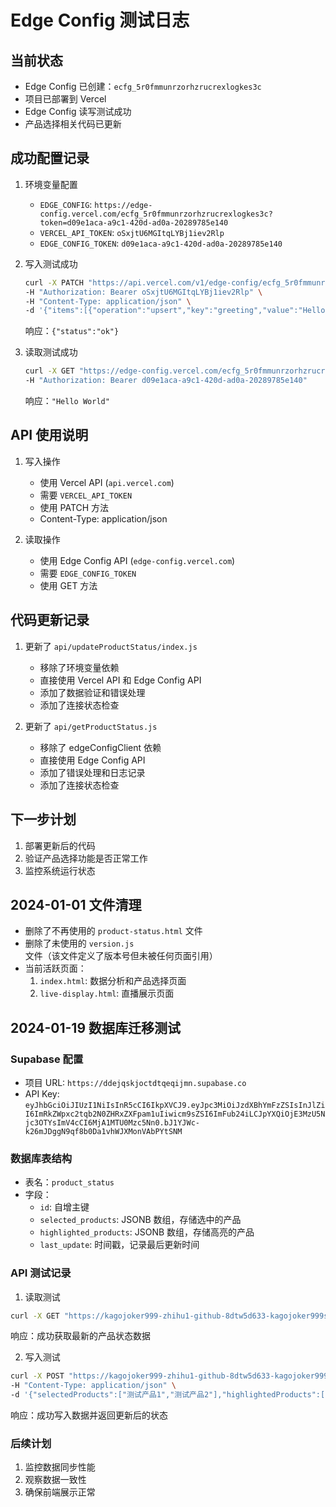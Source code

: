 # Edge Config 测试日志

## 当前状态
- Edge Config 已创建：`ecfg_5r0fmmunrzorhzrucrexlogkes3c`
- 项目已部署到 Vercel
- Edge Config 读写测试成功
- 产品选择相关代码已更新

## 成功配置记录
1. 环境变量配置
   - `EDGE_CONFIG`: `https://edge-config.vercel.com/ecfg_5r0fmmunrzorhzrucrexlogkes3c?token=d09e1aca-a9c1-420d-ad0a-20289785e140`
   - `VERCEL_API_TOKEN`: `oSxjtU6MGItqLYBj1iev2Rlp`
   - `EDGE_CONFIG_TOKEN`: `d09e1aca-a9c1-420d-ad0a-20289785e140`

2. 写入测试成功
   ```bash
   curl -X PATCH "https://api.vercel.com/v1/edge-config/ecfg_5r0fmmunrzorhzrucrexlogkes3c/items" \
   -H "Authorization: Bearer oSxjtU6MGItqLYBj1iev2Rlp" \
   -H "Content-Type: application/json" \
   -d '{"items":[{"operation":"upsert","key":"greeting","value":"Hello World"}]}'
   ```
   响应：`{"status":"ok"}`

3. 读取测试成功
   ```bash
   curl -X GET "https://edge-config.vercel.com/ecfg_5r0fmmunrzorhzrucrexlogkes3c/item/greeting" \
   -H "Authorization: Bearer d09e1aca-a9c1-420d-ad0a-20289785e140"
   ```
   响应：`"Hello World"`

## API 使用说明
1. 写入操作
   - 使用 Vercel API (`api.vercel.com`)
   - 需要 `VERCEL_API_TOKEN`
   - 使用 PATCH 方法
   - Content-Type: application/json

2. 读取操作
   - 使用 Edge Config API (`edge-config.vercel.com`)
   - 需要 `EDGE_CONFIG_TOKEN`
   - 使用 GET 方法

## 代码更新记录
1. 更新了 `api/updateProductStatus/index.js`
   - 移除了环境变量依赖
   - 直接使用 Vercel API 和 Edge Config API
   - 添加了数据验证和错误处理
   - 添加了连接状态检查

2. 更新了 `api/getProductStatus.js`
   - 移除了 edgeConfigClient 依赖
   - 直接使用 Edge Config API
   - 添加了错误处理和日志记录
   - 添加了连接状态检查

## 下一步计划
1. 部署更新后的代码
2. 验证产品选择功能是否正常工作
3. 监控系统运行状态 

## 2024-01-01 文件清理
- 删除了不再使用的 `product-status.html` 文件
- 删除了未使用的 `version.js` 文件（该文件定义了版本号但未被任何页面引用）
- 当前活跃页面：
  1. `index.html`: 数据分析和产品选择页面
  2. `live-display.html`: 直播展示页面 

## 2024-01-19 数据库迁移测试

### Supabase 配置
- 项目 URL: `https://ddejqskjoctdtqeqijmn.supabase.co`
- API Key: `eyJhbGciOiJIUzI1NiIsInR5cCI6IkpXVCJ9.eyJpc3MiOiJzdXBhYmFzZSIsInJlZiI6ImRkZWpxc2tqb2N0ZHRxZXFpam1uIiwicm9sZSI6ImFub24iLCJpYXQiOjE3MzU5Njc3OTYsImV4cCI6MjA1MTU0Mzc5Nn0.bJ1YJWc-k26mJDggN9qf8b0Da1vhWJXMonVAbPYtSNM`

### 数据库表结构
- 表名：`product_status`
- 字段：
  - `id`: 自增主键
  - `selected_products`: JSONB 数组，存储选中的产品
  - `highlighted_products`: JSONB 数组，存储高亮的产品
  - `last_update`: 时间戳，记录最后更新时间

### API 测试记录
1. 读取测试
```bash
curl -X GET "https://kagojoker999-zhihu1-github-8dtw5d633-kagojoker999s-projects.vercel.app/api/testRead"
```
响应：成功获取最新的产品状态数据

2. 写入测试
```bash
curl -X POST "https://kagojoker999-zhihu1-github-8dtw5d633-kagojoker999s-projects.vercel.app/api/updateProductStatus" \
-H "Content-Type: application/json" \
-d '{"selectedProducts":["测试产品1","测试产品2"],"highlightedProducts":["测试产品1"]}'
```
响应：成功写入数据并返回更新后的状态

### 后续计划
1. 监控数据同步性能
2. 观察数据一致性
3. 确保前端展示正常 